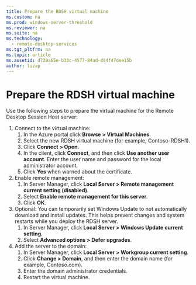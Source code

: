 ```yaml
---
title: Prepare the RDSH virtual machine
ms.custom: na
ms.prod: windows-server-threshold
ms.reviewer: na
ms.suite: na
ms.technology: 
  - remote-desktop-services
ms.tgt_pltfrm: na
ms.topic: article
ms.assetid: d720a65e-b33c-4577-84ad-d84f47dee15b
author: lizap
---
```

# Prepare the RDSH virtual machine
Use the following steps to prepare the virtual machine for the Remote Desktop Session Host server:  
  
1.	Connect to the virtual machine:  
    1.	In the Azure portal click **Browse > Virtual Machines**.  
    2.	Select the new RDSH virtual machine (for example, Contoso-RDSH1).  
    3.	Click **Connect > Open**.  
    4.	In the client, click **Connect**, and then click **Use another user account**. Enter the user name and password for the local administrator account.  
    5.	Click **Yes** when warned about the certificate.  
2.	Enable remote management:  
    1.	In Server Manager, click **Local Server > Remote management current setting (disabled)**.  
    2.	Select **Enable remote management for this server**.  
    3.	Click **OK**.  
3.	Optional: You can temporarily set Windows Update to not automatically download and install updates. This helps prevent changes and system restarts while you deploy the RDSH server.  
    1.	In Server Manager, click **Local Server > Windows Update current setting**.  
    2.	Select **Advanced options > Defer upgrades**.  
4.	Add the server to the domain:  
    1.	In Server Manager, click **Local Server > Workgroup current setting**.  
    2.	Click **Change > Domain**, and then enter the domain name (for example, Contoso.com).  
    3.	Enter the domain administrator credentials.  
    4.	Restart the virtual machine.